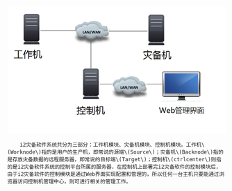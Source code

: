 ![i2软件网络架构图](/assets/i2-architecture.png)

```
    i2灾备软件系统共分为三部分：工作机模块、灾备机模块、控制机模块。工作机\(Worknode\)指的是用户的生产机，即常说的源端\(Source\)；灾备机\(Backnode\)指的是存放灾备数据的远程服务器，即常说的目标端\(Target\)；控制机\(ctrlcenter\)则指的是i2灾备软件系统的控制平台所属的服务器，在控制机上部署完i2灾备软件的控制模块后，由于i2灾备软件的控制模块是通过Web界面实现配置和管理的，所以任何一台主机只要能通过浏览器访问控制机管理中心，则可进行相关的管理工作。
```



